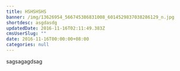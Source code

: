 ```yaml
---
title: HSHSHSHS
banner: /img/13626954_566745386831008_6014529837038286129_n.jpg
shortdesc: asgdasdg
updatedDate: 2016-11-16T02:11:49.383Z
cmsUserSlug: ""
date: 2016-11-16T00:00:00+08:00
categories: null
---
```


sagsagagdsag